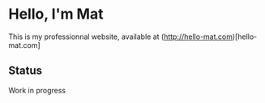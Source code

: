 # Hello, I'm Mat

This is my professionnal website, available at (http://hello-mat.com)[hello-mat.com]

## Status
Work in progress